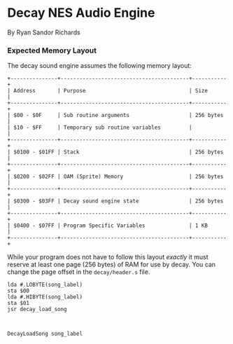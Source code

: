 # Decay NES Audio Engine
By Ryan Sandor Richards

### Expected Memory Layout

The decay sound engine assumes the following memory layout:

```
+---------------+-----------------------------------------+-----------+
| Address       | Purpose                                 | Size      |
+---------------+-----------------------------------------+-----------+
| $00 - $0F     | Sub routine arguments                   | 256 bytes |
| $10 - $FF     | Temporary sub routine variables         |           |
+---------------+-----------------------------------------+-----------+
| $0100 - $01FF | Stack                                   | 256 bytes |
+---------------+-----------------------------------------+-----------+
| $0200 - $02FF | OAM (Sprite) Memory                     | 256 bytes |
+---------------+-----------------------------------------+-----------+
| $0300 - $03FF | Decay sound engine state                | 256 bytes |
+---------------+-----------------------------------------+-----------+
| $0400 - $07FF | Program Specific Variables              | 1 KB      |
+---------------+-----------------------------------------+-----------+
```

While your program does not have to follow this layout *exactly* it must reserve at least one page (256 bytes) of RAM for use by decay. You can change the page offset in the `decay/header.s` file.





	lda #.LOBYTE(song_label)
	sta $00
	lda #.HIBYTE(song_label)
	sta $01
	jsr decay_load_song



	DecayLoadSong song_label
